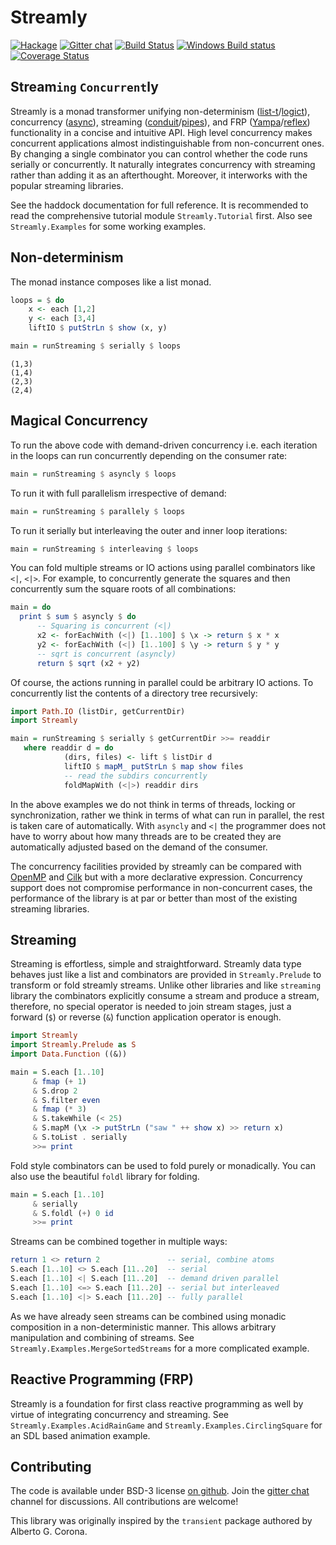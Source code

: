 # Streamly

[![Hackage](https://img.shields.io/hackage/v/streamly.svg?style=flat)](https://hackage.haskell.org/package/streamly)
[![Gitter chat](https://badges.gitter.im/composewell/gitter.svg)](https://gitter.im/composewell/streamly)
[![Build Status](https://travis-ci.org/composewell/streamly.svg?branch=master)](https://travis-ci.org/composewell/streamly)
[![Windows Build status](https://ci.appveyor.com/api/projects/status/ajxg0c79raou9ned?svg=true)](https://ci.appveyor.com/project/harendra-kumar/streamly)
[![Coverage Status](https://coveralls.io/repos/composewell/streamly/badge.svg?branch=master&service=github)](https://coveralls.io/github/composewell/streamly?branch=master)

## Stream`ing` `Concurrent`ly

Streamly is a monad transformer unifying non-determinism
([list-t](https://hackage.haskell.org/package/list-t)/[logict](https://hackage.haskell.org/package/logict)),
concurrency ([async](https://hackage.haskell.org/package/async)),
streaming ([conduit](https://hackage.haskell.org/package/conduit)\/[pipes](https://hackage.haskell.org/package/pipes)),
and FRP ([Yampa](https://hackage.haskell.org/package/Yampa)\/[reflex](https://hackage.haskell.org/package/reflex))
functionality in a concise and intuitive API.
High level concurrency makes concurrent applications almost indistinguishable
from non-concurrent ones.  By changing a single combinator you can control
whether the code runs serially or concurrently.  It naturally integrates
concurrency with streaming rather than adding it as an afterthought.
Moreover, it interworks with the popular streaming libraries.

See the haddock documentation for full reference.  It is recommended to read
the comprehensive tutorial module `Streamly.Tutorial` first. Also see
`Streamly.Examples` for some working examples.

## Non-determinism

The monad instance composes like a list monad.

``` haskell
loops = $ do
    x <- each [1,2]
    y <- each [3,4]
    liftIO $ putStrLn $ show (x, y)

main = runStreaming $ serially $ loops
```
```
(1,3)
(1,4)
(2,3)
(2,4)
```

## Magical Concurrency

To run the above code with demand-driven concurrency i.e. each iteration in the
loops can run concurrently depending on the consumer rate:

``` haskell
main = runStreaming $ asyncly $ loops
```

To run it with full parallelism irrespective of demand:

``` haskell
main = runStreaming $ parallely $ loops
```

To run it serially but interleaving the outer and inner loop iterations:

``` haskell
main = runStreaming $ interleaving $ loops
```

You can fold multiple streams or IO actions using parallel combinators like
`<|`, `<|>`. For example, to concurrently generate the squares and then
concurrently sum the square roots of all combinations:

``` haskell
main = do
  print $ sum $ asyncly $ do
      -- Squaring is concurrent (<|)
      x2 <- forEachWith (<|) [1..100] $ \x -> return $ x * x
      y2 <- forEachWith (<|) [1..100] $ \y -> return $ y * y
      -- sqrt is concurrent (asyncly)
      return $ sqrt (x2 + y2)
```

Of course, the actions running in parallel could be arbitrary IO actions.  To
concurrently list the contents of a directory tree recursively:

``` haskell
import Path.IO (listDir, getCurrentDir)
import Streamly

main = runStreaming $ serially $ getCurrentDir >>= readdir
   where readdir d = do
            (dirs, files) <- lift $ listDir d
            liftIO $ mapM_ putStrLn $ map show files
            -- read the subdirs concurrently
            foldMapWith (<|>) readdir dirs
```

In the above examples we do not think in terms of threads, locking or
synchronization, rather we think in terms of what can run in parallel, the rest
is taken care of automatically. With `asyncly` and `<|` the programmer does not
have to worry about how many threads are to be created they are automatically
adjusted based on the demand of the consumer.

The concurrency facilities provided by streamly can be compared with
[OpenMP](https://en.wikipedia.org/wiki/OpenMP) and
[Cilk](https://en.wikipedia.org/wiki/Cilk) but with a more declarative
expression.  Concurrency support does not compromise performance in
non-concurrent cases, the performance of the library is at par or better than
most of the existing streaming libraries.

## Streaming

Streaming is effortless, simple and straightforward. Streamly data type behaves
just like a list and combinators are provided in `Streamly.Prelude` to
transform or fold streamly streams. Unlike other libraries and like `streaming`
library the combinators explicitly consume a stream and produce a stream,
therefore, no special operator is needed to join stream stages, just a forward
(`$`) or reverse (`&`) function application operator is enough.

```haskell
import Streamly
import Streamly.Prelude as S
import Data.Function ((&))

main = S.each [1..10]
     & fmap (+ 1)
     & S.drop 2
     & S.filter even
     & fmap (* 3)
     & S.takeWhile (< 25)
     & S.mapM (\x -> putStrLn ("saw " ++ show x) >> return x)
     & S.toList . serially
     >>= print
```

Fold style combinators can be used to fold purely or monadically. You can also
use the beautiful `foldl` library for folding.

```haskell
main = S.each [1..10]
     & serially
     & S.foldl (+) 0 id
     >>= print
```

Streams can be combined together in multiple ways:

```haskell
return 1 <> return 2               -- serial, combine atoms
S.each [1..10] <> S.each [11..20]  -- serial
S.each [1..10] <| S.each [11..20]  -- demand driven parallel
S.each [1..10] <=> S.each [11..20] -- serial but interleaved
S.each [1..10] <|> S.each [11..20] -- fully parallel
```

As we have already seen streams can be combined using monadic composition in a
non-deterministic manner. This allows arbitrary manipulation and combining of
streams. See `Streamly.Examples.MergeSortedStreams` for a more complicated
example.

## Reactive Programming (FRP)

Streamly is a foundation for first class reactive programming as well by virtue
of integrating concurrency and streaming. See `Streamly.Examples.AcidRainGame`
and `Streamly.Examples.CirclingSquare` for an SDL based animation example.

## Contributing

The code is available under BSD-3 license [on
github](https://github.com/composewell/streamly). Join the [gitter
chat](https://gitter.im/composewell/streamly) channel for discussions. All
contributions are welcome!

This library was originally inspired by the `transient` package authored by
Alberto G. Corona.
